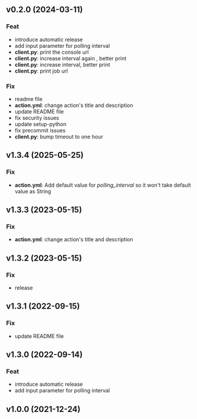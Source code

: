 ## v0.2.0 (2024-03-11)

### Feat

- introduce automatic release
- add input parameter for polling interval
- **client.py**: print the console url
- **client.py**: increase interval again , better print
- **client.py**: increase interval, better print
- **client.py**: print job url

### Fix

- readme file
- **action.yml**: change action's title and description
- update README file
- fix security issues
- update setup-python
- fix precommit issues
- **client.py**: bump timeout to one hour

## v1.3.4 (2025-05-25)

### Fix

- **action.yml**: Add default value for _polling_interval_ so it won't take default value as String

## v1.3.3 (2023-05-15)

### Fix

- **action.yml**: change action's title and description

## v1.3.2 (2023-05-15)

### Fix

- release

## v1.3.1 (2022-09-15)

### Fix

- update README file

## v1.3.0 (2022-09-14)

### Feat

- introduce automatic release
- add input parameter for polling interval

## v1.0.0 (2021-12-24)
